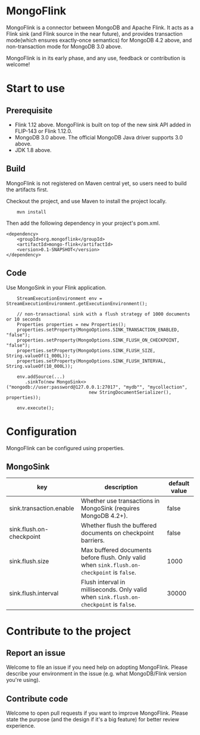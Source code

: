 # MongoFlink
MongoFlink is a connector between MongoDB and Apache Flink. It acts as a Flink sink (and Flink source in the near
future), and provides transaction mode(which ensures exactly-once semantics) for MongoDB 4.2 above, and non-transaction
mode for MongoDB 3.0 above.

MongoFlink is in its early phase, and any use, feedback or contribution is welcome!

# Start to use
## Prerequisite

- Flink 1.12 above. MongoFlink is built on top of the new sink API added in FLIP-143 or Flink 1.12.0.
- MongoDB 3.0 above. The official MongoDB Java driver supports 3.0 above.
- JDK 1.8 above.

## Build
MongoFlink is not registered on Maven central yet, so users need to build the artifacts first.

Checkout the project, and use Maven to install the project locally.

```
    mvn install
```

Then add the following dependency in your project's pom.xml.

```
<dependency>
    <groupId>org.mongoflink</groupId>
    <artifactId>mongo-flink</artifactId>
    <version>0.1-SNAPSHOT</version>
</dependency>
```

## Code

Use MongoSink in your Flink application.

```
    StreamExecutionEnvironment env = StreamExecutionEnvironment.getExecutionEnvironment();

    // non-transactional sink with a flush strategy of 1000 documents or 10 seconds
    Properties properties = new Properties();
    properties.setProperty(MongoOptions.SINK_TRANSACTION_ENABLED, "false");
    properties.setProperty(MongoOptions.SINK_FLUSH_ON_CHECKPOINT, "false");
    properties.setProperty(MongoOptions.SINK_FLUSH_SIZE, String.valueOf(1_000L));
    properties.setProperty(MongoOptions.SINK_FLUSH_INTERVAL, String.valueOf(10_000L));

    env.addSource(...)
       .sinkTo(new MongoSink<>("mongodb://user:password@127.0.0.1:27017", "mydb"", "mycollection",
                               new StringDocumentSerializer(), properties));

    env.execute();
```

# Configuration

MongoFlink can be configured using properties.

## MongoSink

| key | description | default value |
| --- | ----------- | ------------- |
| sink.transaction.enable | Whether use transactions in MongoSink (requires MongoDB 4.2+). | false |
| sink.flush.on-checkpoint | Whether flush the buffered documents on checkpoint barriers. | false |
| sink.flush.size | Max buffered documents before flush. Only valid when `sink.flush.on-checkpoint` is `false`. | 1000 |
| sink.flush.interval | Flush interval in milliseconds. Only valid when `sink.flush.on-checkpoint` is `false`. | 30000 |

# Contribute to the project

## Report an issue
Welcome to file an issue if you need help on adopting MongoFlink. Please describe your environment in the issue
(e.g. what MongoDB/Flink version you're using).

## Contribute code
Welcome to open pull requests if you want to improve MongoFlink. Please state the purpose (and the design if it's a big
feature) for better review experience.
